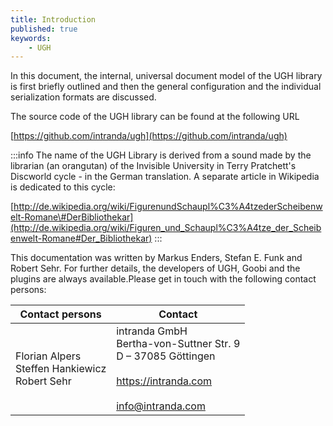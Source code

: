 ```yaml
---
title: Introduction
published: true
keywords:
    - UGH
---
```


In this document, the internal, universal document model of the UGH library is first briefly outlined and then the general configuration and the individual serialization formats are discussed.

The source code of the UGH library can be found at the following URL

[https://github.com/intranda/ugh](https://github.com/intranda/ugh)

:::info
The name of the UGH Library is derived from a sound made by the librarian (an orangutan) of the Invisible University in Terry Pratchett's Discworld cycle - in the German translation. A separate article in Wikipedia is dedicated to this cycle:

[http://de.wikipedia.org/wiki/FigurenundSchaupl%C3%A4tzederScheibenwelt-Romane\#DerBibliothekar](http://de.wikipedia.org/wiki/Figuren_und_Schaupl%C3%A4tze_der_Scheibenwelt-Romane#Der_Bibliothekar)
:::

This documentation was written by Markus Enders, Stefan E. Funk and Robert Sehr. For further details, the developers of UGH, Goobi and the plugins are always available.Please get in touch with the following contact persons:


| Contact persons | Contact |
| --- | --- |
| Florian Alpers<br/>Steffen Hankiewicz<br/>Robert Sehr | intranda GmbH<br/>Bertha-von-Suttner Str. 9<br/>D – 37085 Göttingen<br/><br/>https://intranda.com<br/><br/>info@intranda.com |